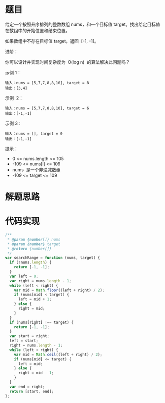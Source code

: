 # 题目

给定一个按照升序排列的整数数组 nums，和一个目标值 target。找出给定目标值在数组中的开始位置和结束位置。

如果数组中不存在目标值 target，返回  [-1, -1]。

进阶：

你可以设计并实现时间复杂度为  O(log n)  的算法解决此问题吗？

示例 1：

```
输入：nums = [5,7,7,8,8,10], target = 8
输出：[3,4]
```

示例  2：

```
输入：nums = [5,7,7,8,8,10], target = 6
输出：[-1,-1]
```

示例 3：

```
输入：nums = [], target = 0
输出：[-1,-1]
```

提示：

- 0 <= nums.length <= 105
- -109 <= nums[i] <= 109
- nums  是一个非递减数组
- -109 <= target <= 109

# 解题思路

# 代码实现

```javascript
/**
 * @param {number[]} nums
 * @param {number} target
 * @return {number[]}
 */
var searchRange = function (nums, target) {
  if (!nums.length) {
    return [-1, -1];
  }
  var left = 0;
  var right = nums.length - 1;
  while (left < right) {
    var mid = Math.floor((left + right) / 2);
    if (nums[mid] < target) {
      left = mid + 1;
    } else {
      right = mid;
    }
  }
  if (nums[right] !== target) {
    return [-1, -1];
  }
  var start = right;
  left = start;
  right = nums.length - 1;
  while (left < right) {
    var mid = Math.ceil((left + right) / 2);
    if (nums[mid] <= target) {
      left = mid;
    } else {
      right = mid - 1;
    }
  }
  var end = right;
  return [start, end];
};
```
